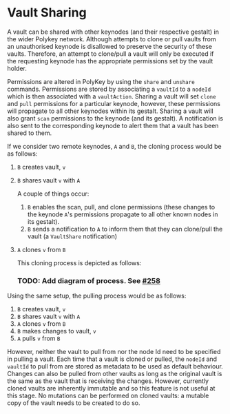 # Vault Sharing

A vault can be shared with other keynodes (and their respective gestalt) in the wider Polykey network. Although attempts to clone or pull vaults from an unauthorised keynode is disallowed to preserve the security of these vaults. Therefore, an attempt to clone/pull a vault will only be executed if the requesting keynode has the appropriate permissions set by the vault holder.

Permissions are altered in PolyKey by using the `share` and `unshare` commands. Permissions are stored by associating a `vaultId` to a `nodeId` which is then associated with a `vaultAction`. Sharing a vault will set `clone` and `pull` permissions for a particular keynode, however, these permissions will propagate to all other keynodes within its gestalt. Sharing a vault will also grant `scan` permissions to the keynode (and its gestalt). A notification is also sent to the corresponding keynode to alert them that a vault has been shared to them.

If we consider two remote keynodes, `A` and `B`, the cloning process would be as follows:

1. `B` creates vault, `v`
2. `B` shares vault `v` with `A`

   A couple of things occur:

   1. `B` enables the scan, pull, and clone permissions (these changes to the keynode `A`'s permissions propagate to all other known nodes in its gestalt).
   2. `B` sends a notification to `A` to inform them that they can clone/pull the vault (a `VaultShare` notification)

3. `A` clones `v` from `B`

   This cloning process is depicted as follows:

   ### TODO: Add diagram of process. See [#258](https://github.com/MatrixAI/Polykey/issues/258)

Using the same setup, the pulling process would be as follows:

1. `B` creates vault, `v`
2. `B` shares vault `v` with `A`
3. `A` clones `v` from `B`
4. `B` makes changes to vault, `v`
5. `A` pulls `v` from `B`

However, neither the vault to pull from nor the node Id need to be specified in pulling a vault. Each time that a vault is cloned or pulled, the `nodeId` and `vaultId` to pull from are stored as metadata to be used as default behaviour. Changes can also be pulled from other vaults as long as the original vault is the same as the vault that is receiving the changes. However, currently cloned vaults are inherently immutable and so this feature is not useful at this stage. No mutations can be performed on cloned vaults: a mutable copy of the vault needs to be created to do so.
